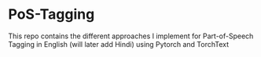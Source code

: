 # PoS-Tagging
This repo contains the different approaches I implement for Part-of-Speech Tagging in English (will later add Hindi) using Pytorch and TorchText 
